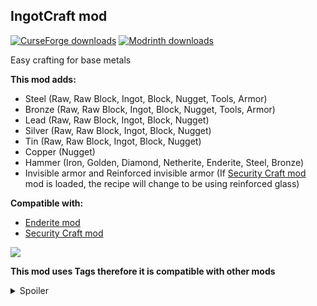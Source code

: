 <h2><strong>IngotCraft mod</strong></h2>
<p><a href="https://www.curseforge.com/minecraft/mc-mods/ingotcraft"><img src="https://cf.way2muchnoise.eu/full_399140_downloads.svg?badge_style=flat" alt="CurseForge downloads" /></a> <a href="https://modrinth.com/mod/ingotcraft"><img src="https://img.shields.io/badge/dynamic/json?color=2d2d2d&amp;colorA=17b85a&amp;style=flat-square&amp;label=&amp;suffix= downloads&amp;query=downloads&amp;url=https://api.modrinth.com/v2/project/Kma1RCF3&amp;logo=modrinth&amp;logoColor=2d2d2d" alt="Modrinth downloads" /></a></p>

Easy crafting for base metals

<strong>This mod adds:</strong>

- Steel (Raw, Raw Block, Ingot, Block, Nugget, Tools, Armor)
- Bronze (Raw, Raw Block, Ingot, Block, Nugget, Tools, Armor)
- Lead (Raw, Raw Block, Ingot, Block, Nugget)
- Silver (Raw, Raw Block, Ingot, Block, Nugget)
- Tin (Raw, Raw Block, Ingot, Block, Nugget)
- Copper (Nugget)
- Hammer (Iron, Golden, Diamond, Netherite, Enderite, Steel, Bronze)
- Invisible armor and Reinforced invisible armor (If <a href="https://www.curseforge.com/minecraft/mc-mods/security-craft" target="_blank">Security Craft mod</a> mod is loaded, the recipe will change to be using reinforced glass)

<strong>Compatible with:</strong>

- <a href="https://www.curseforge.com/minecraft/mc-mods/enderite-mod-for-forge" target="_blank">Enderite mod</a>
- <a href="https://www.curseforge.com/minecraft/mc-mods/security-craft" target="_blank">Security Craft mod</a>

<img src="https://cdn.modrinth.com/data/Kma1RCF3/images/af86e6613875dabb39280d2fa62723f16bfc8384.png"><br>

<strong>This mod uses Tags therefore it is compatible with other mods</strong>

<details>
  <summary>Spoiler</summary>

<img src="https://cdn.modrinth.com/data/Kma1RCF3/images/fedda32be06d40e62c0e6286e5e65a3bf549b745.png" width="500">

</details>